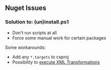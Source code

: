 ## Nuget Issues
### Solution to: (un)install.ps1

* Don't run scripts at all
* Force some manual work for certain packages

Some workarounds:
* Add any `*.targets` to csproj
* Possibility to [execute XML Transformations](https://github.com/fsprojects/Paket/issues/614)